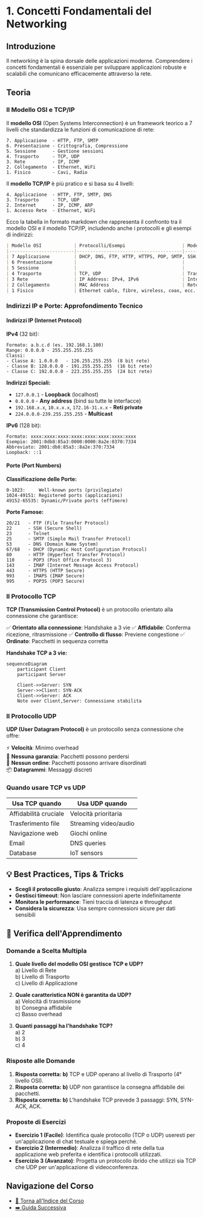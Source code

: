 # 1. Concetti Fondamentali del Networking

## Introduzione
Il networking è la spina dorsale delle applicazioni moderne. Comprendere i concetti fondamentali è essenziale per sviluppare applicazioni robuste e scalabili che comunicano efficacemente attraverso la rete.

## Teoria

### Il Modello OSI e TCP/IP

Il **modello OSI** (Open Systems Interconnection) è un framework teorico a 7 livelli che standardizza le funzioni di comunicazione di rete:

```
7. Applicazione  - HTTP, FTP, SMTP
6. Presentazione - Crittografia, Compressione
5. Sessione      - Gestione sessioni
4. Trasporto     - TCP, UDP
3. Rete          - IP, ICMP
2. Collegamento  - Ethernet, WiFi
1. Fisico        - Cavi, Radio
```

Il **modello TCP/IP** è più pratico e si basa su 4 livelli:

```
4. Applicazione  - HTTP, FTP, SMTP, DNS
3. Trasporto     - TCP, UDP
2. Internet      - IP, ICMP, ARP
1. Accesso Rete  - Ethernet, WiFi
```

Ecco la tabella in formato markdown che rappresenta il confronto tra il modello OSI e il modello TCP/IP, includendo anche i protocolli e gli esempi di indirizzi:

```markdown
| Modello OSI            | Protocolli/Esempi                     | Modello TCP/IP       |
|------------------------|---------------------------------------|----------------------|
| 7 Applicazione         | DHCP, DNS, FTP, HTTP, HTTPS, POP, SMTP, SSH, DNS, POP3, SNTP, ecc... | Applicazione         |
| 6 Presentazione        |                                       |                      |
| 5 Sessione             |                                       |                      |
| 4 Trasporto            | TCP, UDP                              | Trasporto            |
| 3 Rete                 | IP Address: IPv4, IPv6                | Internet             |
| 2 Collegamento         | MAC Address                           | Rete fisica          |
| 1 Fisico               | Ethernet cable, fibre, wireless, coax, ecc... |                      |
```


### Indirizzi IP e Porte: Approfondimento Tecnico

#### **Indirizzi IP (Internet Protocol)**

**IPv4** (32 bit):
```
Formato: a.b.c.d (es. 192.168.1.100)
Range: 0.0.0.0 - 255.255.255.255
Classi:
- Classe A: 1.0.0.0   - 126.255.255.255  (8 bit rete)
- Classe B: 128.0.0.0 - 191.255.255.255  (16 bit rete)
- Classe C: 192.0.0.0 - 223.255.255.255  (24 bit rete)
```

**Indirizzi Speciali:**
- `127.0.0.1` - **Loopback** (localhost)
- `0.0.0.0` - **Any address** (bind su tutte le interfacce)
- `192.168.x.x`, `10.x.x.x`, `172.16-31.x.x` - **Reti private**
- `224.0.0.0-239.255.255.255` - **Multicast**

**IPv6** (128 bit):
```
Formato: xxxx:xxxx:xxxx:xxxx:xxxx:xxxx:xxxx:xxxx
Esempio: 2001:0db8:85a3:0000:0000:8a2e:0370:7334
Abbreviato: 2001:db8:85a3::8a2e:370:7334
Loopback: ::1
```

#### **Porte (Port Numbers)**

**Classificazione delle Porte:**
```
0-1023:     Well-known ports (privilegiate)
1024-49151: Registered ports (applicazioni)
49152-65535: Dynamic/Private ports (effimere)
```

**Porte Famose:**
```
20/21   - FTP (File Transfer Protocol)
22      - SSH (Secure Shell)
23      - Telnet
25      - SMTP (Simple Mail Transfer Protocol)
53      - DNS (Domain Name System)
67/68   - DHCP (Dynamic Host Configuration Protocol)
80      - HTTP (HyperText Transfer Protocol)
110     - POP3 (Post Office Protocol 3)
143     - IMAP (Internet Message Access Protocol)
443     - HTTPS (HTTP Secure)
993     - IMAPS (IMAP Secure)
995     - POP3S (POP3 Secure)
```

### Il Protocollo TCP

**TCP (Transmission Control Protocol)** è un protocollo orientato alla connessione che garantisce:

✅ **Orientato alla connessione**: Handshake a 3 vie
✅ **Affidabile**: Conferma ricezione, ritrasmissione
✅ **Controllo di flusso**: Previene congestione
✅ **Ordinato**: Pacchetti in sequenza corretta

**Handshake TCP a 3 vie:**
```mermaid
sequenceDiagram
    participant Client
    participant Server
    
    Client->>Server: SYN
    Server->>Client: SYN-ACK
    Client->>Server: ACK
    Note over Client,Server: Connessione stabilita
```

### Il Protocollo UDP

**UDP (User Datagram Protocol)** è un protocollo senza connessione che offre:

⚡ **Velocità**: Minimo overhead  
🚫 **Nessuna garanzia**: Pacchetti possono perdersi  
🚫 **Nessun ordine**: Pacchetti possono arrivare disordinati  
📦 **Datagrammi**: Messaggi discreti  

### Quando usare TCP vs UDP

| **Usa TCP quando** | **Usa UDP quando** |
|-------------------|------------------|
| Affidabilità cruciale | Velocità prioritaria |
| Trasferimento file | Streaming video/audio |
| Navigazione web | Giochi online |
| Email | DNS queries |
| Database | IoT sensors |

## 💡 Best Practices, Tips & Tricks

- **Scegli il protocollo giusto**: Analizza sempre i requisiti dell'applicazione
- **Gestisci timeout**: Non lasciare connessioni aperte indefinitamente  
- **Monitora le performance**: Tieni traccia di latenza e throughput
- **Considera la sicurezza**: Usa sempre connessioni sicure per dati sensibili

## 🧠 Verifica dell'Apprendimento

### Domande a Scelta Multipla

1. **Quale livello del modello OSI gestisce TCP e UDP?**  
    a) Livello di Rete  
    b) Livello di Trasporto  
    c) Livello di Applicazione

2. **Quale caratteristica NON è garantita da UDP?**  
    a) Velocità di trasmissione  
    b) Consegna affidabile  
    c) Basso overhead

3. **Quanti passaggi ha l'handshake TCP?**  
    a) 2  
    b) 3  
    c) 4

### Risposte alle Domande
1. **Risposta corretta: b)** TCP e UDP operano al livello di Trasporto (4° livello OSI).
2. **Risposta corretta: b)** UDP non garantisce la consegna affidabile dei pacchetti.
3. **Risposta corretta: b)** L'handshake TCP prevede 3 passaggi: SYN, SYN-ACK, ACK.

### Proposte di Esercizi
- **Esercizio 1 (Facile)**: Identifica quale protocollo (TCP o UDP) useresti per un'applicazione di chat testuale e spiega perché.
- **Esercizio 2 (Intermedio)**: Analizza il traffico di rete della tua applicazione web preferita e identifica i protocolli utilizzati.
- **Esercizio 3 (Avanzato)**: Progetta un protocollo ibrido che utilizzi sia TCP che UDP per un'applicazione di videoconferenza.

## Navigazione del Corso
- [📑 Torna all'Indice del Corso](../README.md)
- [➡️ Guida Successiva](02-Introduzione-ai-Socket.md)